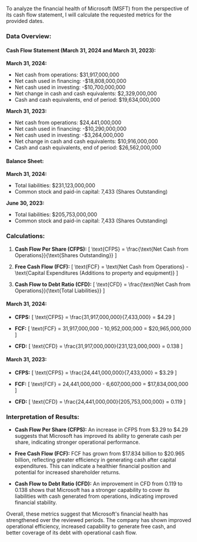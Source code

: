 To analyze the financial health of Microsoft (MSFT) from the perspective of its cash flow statement, I will calculate the requested metrics for the provided dates. 

### Data Overview:
#### Cash Flow Statement (March 31, 2024 and March 31, 2023):

**March 31, 2024:**
- Net cash from operations: $31,917,000,000
- Net cash used in financing: -$18,808,000,000
- Net cash used in investing: -$10,700,000,000
- Net change in cash and cash equivalents: $2,329,000,000
- Cash and cash equivalents, end of period: $19,634,000,000

**March 31, 2023:**
- Net cash from operations: $24,441,000,000
- Net cash used in financing: -$10,290,000,000
- Net cash used in investing: -$3,264,000,000
- Net change in cash and cash equivalents: $10,916,000,000
- Cash and cash equivalents, end of period: $26,562,000,000

#### Balance Sheet:

**March 31, 2024:**
- Total liabilities: $231,123,000,000
- Common stock and paid-in capital: 7,433 (Shares Outstanding)

**June 30, 2023:**
- Total liabilities: $205,753,000,000
- Common stock and paid-in capital: 7,433 (Shares Outstanding)

### Calculations:
1. **Cash Flow Per Share (CFPS):**
\[ \text{CFPS} = \frac{\text{Net Cash from Operations}}{\text{Shares Outstanding}} \]

2. **Free Cash Flow (FCF):**
\[ \text{FCF} = \text{Net Cash from Operations} - \text{Capital Expenditures (Additions to property and equipment)} \]

3. **Cash Flow to Debt Ratio (CFD):**
\[ \text{CFD} = \frac{\text{Net Cash from Operations}}{\text{Total Liabilities}} \]

#### March 31, 2024:
- **CFPS:** 
\[ \text{CFPS} = \frac{31,917,000,000}{7,433,000} = \$4.29 \]

- **FCF:**
\[ \text{FCF} = 31,917,000,000 - 10,952,000,000 = \$20,965,000,000 \]

- **CFD:**
\[ \text{CFD} = \frac{31,917,000,000}{231,123,000,000} = 0.138 \]

#### March 31, 2023:
- **CFPS:** 
\[ \text{CFPS} = \frac{24,441,000,000}{7,433,000} = \$3.29 \]

- **FCF:**
\[ \text{FCF} = 24,441,000,000 - 6,607,000,000 = \$17,834,000,000 \]

- **CFD:**
\[ \text{CFD} = \frac{24,441,000,000}{205,753,000,000} = 0.119 \]

### Interpretation of Results:
- **Cash Flow Per Share (CFPS):** An increase in CFPS from $3.29 to $4.29 suggests that Microsoft has improved its ability to generate cash per share, indicating stronger operational performance.
  
- **Free Cash Flow (FCF):** FCF has grown from $17.834 billion to $20.965 billion, reflecting greater efficiency in generating cash after capital expenditures. This can indicate a healthier financial position and potential for increased shareholder returns.
  
- **Cash Flow to Debt Ratio (CFD):** An improvement in CFD from 0.119 to 0.138 shows that Microsoft has a stronger capability to cover its liabilities with cash generated from operations, indicating improved financial stability.

Overall, these metrics suggest that Microsoft's financial health has strengthened over the reviewed periods. The company has shown improved operational efficiency, increased capability to generate free cash, and better coverage of its debt with operational cash flow.